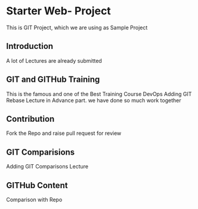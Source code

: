 # Starter Web- Project
This is GIT Project, which we are using as Sample Project

## Introduction
A lot of Lectures are already submitted

## GIT and GITHub Training
This is the famous and one of the Best Training Course DevOps
Adding GIT Rebase Lecture in Advance part. we have done so much work together

## Contribution
Fork the Repo and raise pull request for review

## GIT Comparisions
Adding GIT Comparisons Lecture

## GITHub Content
Comparison with Repo